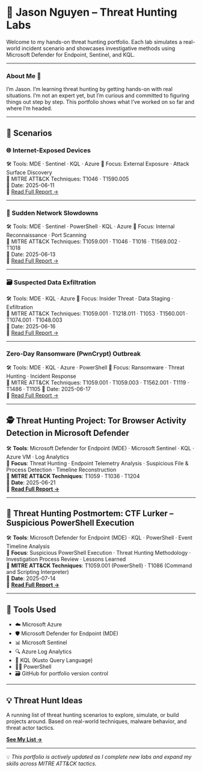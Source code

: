 # 🦉 Jason Nguyen – Threat Hunting Labs

Welcome to my hands-on threat hunting portfolio. Each lab simulates a real-world incident scenario and showcases investigative methods using Microsoft Defender for Endpoint, Sentinel, and KQL.

---

### About Me 👋

I’m Jason. I’m learning threat hunting by getting hands-on with real situations. I’m not an expert yet, but I’m curious and committed to figuring things out step by step. This portfolio shows what I’ve worked on so far and where I’m headed.


---

## 📁 Scenarios

### 🌐 Internet-Exposed Devices  
🛠️ Tools: MDE · Sentinel · KQL · Azure
🎯 Focus: External Exposure · Attack Surface Discovery  
🧠 MITRE ATT&CK Techniques: T1046 · T1590.005  
📅 Date: 2025-06-11  
📄 [Read Full Report →](internet-exposed-devices/Internet-exposed-devices.md)

---

### 🚨 Sudden Network Slowdowns  
🛠️ Tools: MDE · Sentinel · PowerShell · KQL · Azure
🎯 Focus: Internal Reconnaissance · Port Scanning  
🧠 MITRE ATT&CK Techniques: T1059.001 · T1046 · T1016 · T1569.002 · T1018  
📅 Date: 2025-06-13  
📄 [Read Full Report →](sudden-network-slowdowns/sudden-network-slowdowns.md)

---

### 🗃️ Suspected Data Exfiltration  
🛠️ Tools: MDE · KQL · Azure
🎯 Focus: Insider Threat · Data Staging · Exfiltration  
🧠 MITRE ATT&CK Techniques: T1059.001 · T1218.011 · T1053 · T1560.001 · T1074.001 · T1048.003  
📅 Date: 2025-06-16  
📄 [Read Full Report →](suspected-data-exfiltration/suspected-data-exfiltration.md)

---

### Zero-Day Ransomware (PwnCrypt) Outbreak
🛠️ Tools: MDE · KQL · Azure · PowerShell
🎯 Focus: Ransomware · Threat Hunting · Incident Response   
🧠 MITRE ATT&CK Techniques: T1059.001 · T1059.003 · T1562.001 · T1119 · T1486 · T1105
📅 Date: 2025-06-17  
📄 [Read Full Report →](pwncrypt-ransomware/pwncrypt-ransomware.md)

---

## 🕵️ Threat Hunting Project: Tor Browser Activity Detection in Microsoft Defender

🛠️ **Tools**: Microsoft Defender for Endpoint (MDE) · Microsoft Sentinel · KQL · Azure VM · Log Analytics  
🎯 **Focus**: Threat Hunting · Endpoint Telemetry Analysis · Suspicious File & Process Detection · Timeline Reconstruction  
🧠 **MITRE ATT&CK Techniques**: T1059 · T1036 · T1204  
📅 **Date**: 2025-06-21  
📄 **[Read Full Report →](https://github.com/jason-p-nguyen/threat-hunting-projects/tree/main/tor_usage)**

---

## 🧩 Threat Hunting Postmortem: CTF Lurker – Suspicious PowerShell Execution

🛠️ **Tools**: Microsoft Defender for Endpoint (MDE) · KQL · PowerShell · Event Timeline Analysis  
🎯 **Focus**: Suspicious PowerShell Execution · Threat Hunting Methodology · Investigation Process Review · Lessons Learned  
🧠 **MITRE ATT&CK Techniques**: T1059.001 (PowerShell) · T1086 (Command and Scripting Interpreter)  
📅 **Date**: 2025-07-14  
📄 **[Read Full Report →](https://github.com/jason-p-nguyen/threat-hunting-projects/blob/main/CTF-Lurker)**

---

## 🧰 Tools Used

- ☁️ Microsoft Azure
- 🛡️ Microsoft Defender for Endpoint (MDE)  
- 📊 Microsoft Sentinel  
- 🔍 Azure Log Analytics  
- 💬 KQL (Kusto Query Language)  
- 🧑‍💻 PowerShell  
- 🗃️ GitHub for portfolio version control

---

## 💡 Threat Hunt Ideas

A running list of threat hunting scenarios to explore, simulate, or build projects around. Based on real-world techniques, malware behavior, and threat actor tactics.

**[See My List →](threat-hunt-ideas.md)**

---

💡 *This portfolio is actively updated as I complete new labs and expand my skills across MITRE ATT&CK tactics.*

